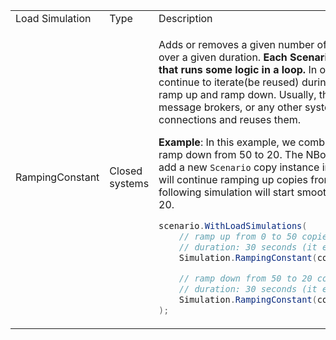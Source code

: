 
<table>
<tr>
    <td> Load Simulation </td> <td> Type </td> <td> Description </td>
</tr>
<tr>
    <td> RampingConstant </td>
    <td> Closed systems </td>
<td> 

Adds or removes a given number of Scenario copies(instances) with a linear ramp over a given duration. **Each Scenario copy behaves like a long-running thread that runs some logic in a loop.** In other words, every Scenario copy(instance) will continue to iterate(be reused) during the specified duration. Use it for a smooth ramp up and ramp down. Usually, this simulation type is used to test databases, message brokers, or any other system that works with a static client's pool of connections and reuses them.

<p></p>

**Example**: In this example, we combined two simulations: ramp up from 0 to 50 and ramp down from 50 to 20. The NBomber scheduler will be activated periodically to add a new `Scenario` copy instance into the running `Scenarios pool`. This simulation will continue ramping up copies from 0 to 50 until the end duration. After this, the following simulation will start smoothly ramping down Scenario copies from 50 to 20. 

```csharp
scenario.WithLoadSimulations(
    // ramp up from 0 to 50 copies    
    // duration: 30 seconds (it executes from [00:00:00] to [00:00:30])
    Simulation.RampingConstant(copies: 50, during: TimeSpan.FromSeconds(30)),

    // ramp down from 50 to 20 copies
    // duration: 30 seconds (it executes from [00:00:30] to [00:01:00])
    Simulation.RampingConstant(copies: 20, during: TimeSpan.FromSeconds(30))
);
```

</td>
</tr>

</table>